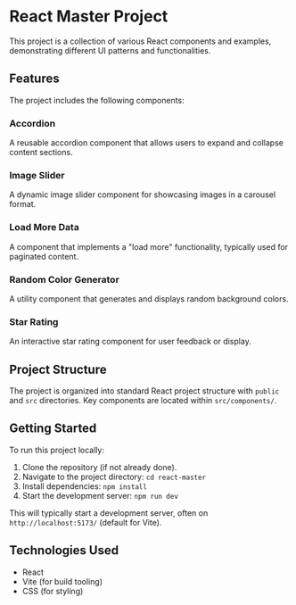 # React Master Project

This project is a collection of various React components and examples, demonstrating different UI patterns and functionalities.

## Features

The project includes the following components:

### Accordion
A reusable accordion component that allows users to expand and collapse content sections.

### Image Slider
A dynamic image slider component for showcasing images in a carousel format.

### Load More Data
A component that implements a "load more" functionality, typically used for paginated content.

### Random Color Generator
A utility component that generates and displays random background colors.

### Star Rating
An interactive star rating component for user feedback or display.

## Project Structure

The project is organized into standard React project structure with `public` and `src` directories. Key components are located within `src/components/`.

## Getting Started

To run this project locally:

1. Clone the repository (if not already done).
2. Navigate to the project directory: `cd react-master`
3. Install dependencies: `npm install`
4. Start the development server: `npm run dev`

This will typically start a development server, often on `http://localhost:5173/` (default for Vite).

## Technologies Used

- React
- Vite (for build tooling)
- CSS (for styling)
